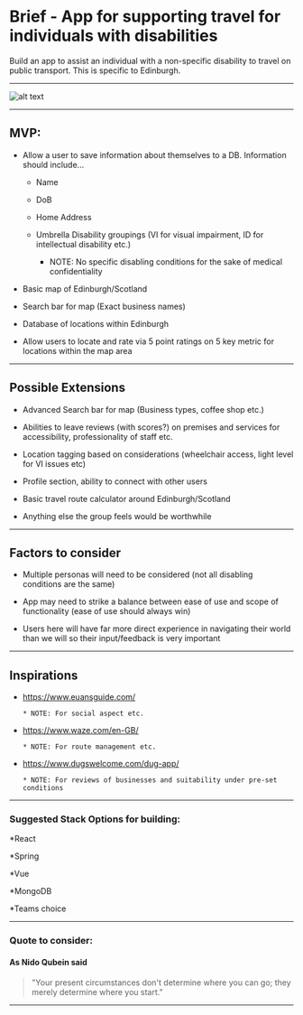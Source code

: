 # Brief - App for supporting travel for individuals with disabilities 

Build an app to assist an individual with a non-specific disability to travel on public transport. This is specific to Edinburgh.

-----------------------------------------------------------------------------

![alt text](https://i2.wp.com/wheelchairtravel.org/wp-content/uploads/2020/06/popup-feature-1.jpg?fit=760%2C440&ssl=1 "No Limits")

-----------------------------------------------------------------------------


## MVP: 

* Allow a user to save information about themselves to a DB. Information should include... 

  * Name 

  * DoB 

  * Home Address 

  * Umbrella Disability groupings (VI for visual impairment, ID for intellectual disability etc.) 
    * NOTE: No specific disabling conditions for the sake of medical confidentiality

* Basic map of Edinburgh/Scotland

* Search bar for map (Exact business names)

* Database of locations within Edinburgh 

* Allow users to locate and rate via 5 point ratings on 5 key metric for locations within the map area 

-----------------------------------------------------------------------------  

## Possible Extensions  

* Advanced Search bar for map (Business types, coffee shop etc.) 

* Abilities to leave reviews (with scores?) on premises and services for accessibility, professionality of staff etc. 

* Location tagging based on considerations (wheelchair access, light level for VI issues etc) 

* Profile section, ability to connect with other users

* Basic travel route calculator around Edinburgh/Scotland

* Anything else the group feels would be worthwhile
----------------------------------------------------------------------------- 

## Factors to consider 

* Multiple personas will need to be considered (not all disabling conditions are the same)

* App may need to strike a balance between ease of use and scope of functionality (ease of use should always win)

* Users here will have far more direct experience in navigating their world than we will so their input/feedback is very important 

----------------------------------------------------------------------------- 
## Inspirations

* https://www.euansguide.com/

      * NOTE: For social aspect etc.

* https://www.waze.com/en-GB/
     
      * NOTE: For route management etc.

* https://www.dugswelcome.com/dug-app/

      * NOTE: For reviews of businesses and suitability under pre-set conditions

----------------------------------------------------------------------------- 

### Suggested Stack Options for building: 

  *React

  *Spring
  
  *Vue 

  *MongoDB
  
  *Teams choice
  
----------------------------------------------------------------------------- 

### Quote to consider: 

#### As Nido Qubein said 

> "Your present circumstances don't determine where you can go; they merely determine where you start." 

----------------------------------------------------------------------------- 
